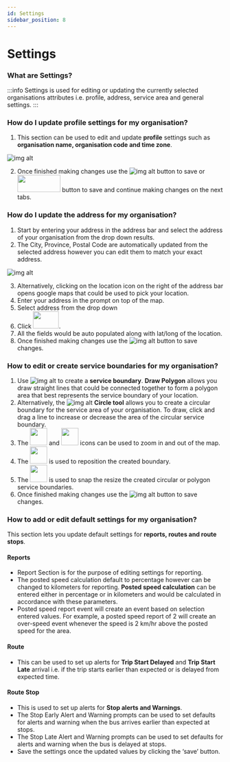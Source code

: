 ```yaml
---
id: Settings
sidebar_position: 8
---
```

# Settings

### What are Settings?
:::info
Settings is used for editing or updating  the currently selected organisations attributes i.e. profile, address, service area and general settings.
:::

### How do I update profile settings for my organisation?
1. This section can be used to edit and update **profile** settings such as **organisation name, organisation code and time zone**.

![img alt](/img/admin-settings-profile.png)

2. Once finished making changes use the ![img alt](/img/save-btn.png) button to save or <img src='/img/save-con-btn.png' height='40px' width='100px'/> button to save and continue making changes on the next tabs. 

### How do I update the address for my organisation?
1. Start by entering your address in the address bar and select the address of your organisation from the drop down results. 
2. The City, Province, Postal Code are automatically updated from the selected address however you can edit them to match your exact address.

![img alt](/img/pick-location.png)

3. Alternatively, clicking on the location icon on the right of the address bar opens google maps that could be used to pick your location.
4. Enter your address in the prompt on top of the map.
5. Select address from the drop down
6. Click <img src='/img/pick-btn.png' height='40px' width='60px'/>.
7. All the fields would be auto populated along with lat/long of the location.
8. Once finished making changes use the ![img alt](/img/save-btn.png) button to save changes. 

### How to edit or create service boundaries for my organisation?
1. Use ![img alt](/img/draw-polygon.png)  to create a **service boundary**. **Draw Polygon** allows you draw straight lines that could be connected together to form a polygon area that best represents the service boundary of your location.
2. Alternatively, the ![img alt](/img/draw-circle.png) **Circle tool** allows you to create a circular boundary for the service area of your organisation. To draw, click and drag a line to increase or decrease the area of the circular service boundary. 
3. The <img src='/img/zoom-in.png' height='40px' width='40px' /> and <img src='/img/zoom-out.png' height='40px' width='40px'/> icons can be used to zoom  in and out of the map.
4. The <img src='/img/move-btn.png' height='40px' width='40px'/>  is used to reposition the created boundary.
5. The <img src='/img/edit-layer.png' height='40px' width='40px'/> is used to snap the resize the created circular or polygon service boundaries.
6. Once finished making changes use the ![img alt](/img/save-btn.png) button to save changes. 

### How to add or edit default settings for my organisation?
This section lets you update default settings for 
**reports, routes and route stops**.

#### Reports 
-  Report Section is for the purpose of editing settings for reporting.
-  The posted speed calculation default to percentage however can be changed to kilometers for reporting.
**Posted speed calculation** can be entered either in percentage or in kilometers and would be calculated in accordance with these parameters.
-  Posted speed report event will create an event based on selection entered values. For example, a posted speed report of 2 will create an over-speed event whenever the speed is 2 km/hr above the posted speed for the area.


#### Route
- This can be used to set up alerts for **Trip Start Delayed** and **Trip Start Late** arrival i.e. if the trip starts earlier than expected or is delayed from expected time.

#### Route Stop
- This is used to set up alerts for **Stop alerts and Warnings**.
- The Stop Early Alert and Warning prompts can be used to set defaults for alerts and warning when the bus arrives earlier than expected at stops.
- The Stop Late Alert and Warning prompts can be used to set defaults for alerts and warning when the bus is delayed at stops.
- Save the settings once the updated values by clicking the ‘save’ button.
